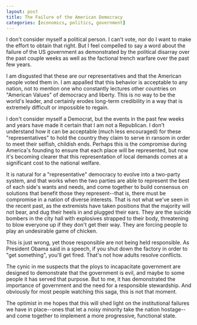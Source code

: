 ```yaml
---
layout: post
title: The Failure of the American Democracy
categories: [economics, politics, government]
---
```

I don't consider myself a political person. I can't vote, nor do I want to make the effort to obtain that right. But I feel compelled to say a word about the failure of the US government as demonstrated by the political disarray over the past couple weeks as well as the factional trench warfare over the past few years.

I am disgusted that these are our representatives and that the American people voted them in. I am appalled that this behavior is acceptable to any nation, not to mention one who constantly lectures other countries on "American Values" of democracy and liberty. This is no way to be the world's leader, and certainly erodes long-term credibility in a way that is extremely difficult or impossible to regain.

I don't consider myself a Democrat, but the events in the past few weeks and years have made it certain that I am not a Republican. I don't understand how it can be acceptable (much less encouraged) for these "representatives" to hold the country they claim to serve in ransom in order to meet their selfish, childish ends. Perhaps this is the compromise during America's founding to ensure that each place will be represented, but now it's becoming clearer that this representation of local demands comes at a significant cost to the national welfare.

It is natural for a "representative" democracy to evolve into a two-party system, and that works when the two parties are able to represent the best of each side's wants and needs, and come together to build consensus on solutions that benefit those they represent--that is, there must be compromise in a nation of diverse interests. That is not what we've seen in the recent past, as the extremists have taken positions that the majority will not bear, and dug their heels in and plugged their ears. They are the suicide bombers in the city hall with explosives strapped to their body, threatening to blow everyone up if they don't get their way. They are forcing people to play an undesirable game of chicken.

This is just wrong, yet those responsible are not being held responsible. As President Obama said in a speech, if you shut down the factory in order to "get something", you'll get fired. That's not how adults resolve conflicts.

The cynic in me suspects that the ploys to incapacitate government are designed to demonstrate that the government is evil, and maybe to some people it has served that purpose. But to me, it has demonstrated the importance of government and the need for a responsible stewardship. And obviously for most people watching this saga, this is not that moment.

The optimist in me hopes that this will shed light on the institutional failures we have in place--ones that let a noisy minority take the nation hostage--and come together to implement a more progressive, functional state.